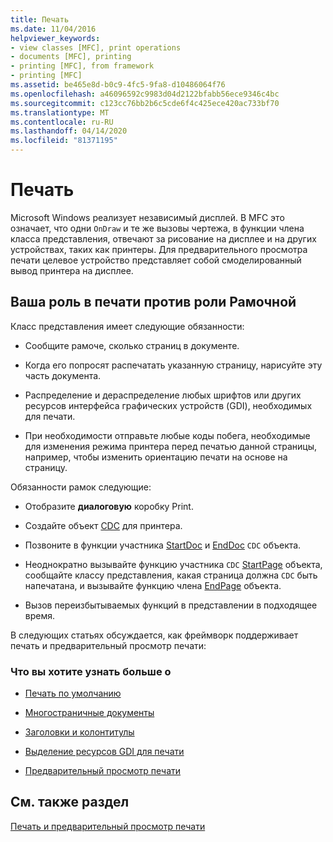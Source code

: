 ```yaml
---
title: Печать
ms.date: 11/04/2016
helpviewer_keywords:
- view classes [MFC], print operations
- documents [MFC], printing
- printing [MFC], from framework
- printing [MFC]
ms.assetid: be465e8d-b0c9-4fc5-9fa8-d10486064f76
ms.openlocfilehash: a46096592c9983d04d2122bfabb56ece9346c4bc
ms.sourcegitcommit: c123cc76bb2b6c5cde6f4c425ece420ac733bf70
ms.translationtype: MT
ms.contentlocale: ru-RU
ms.lasthandoff: 04/14/2020
ms.locfileid: "81371195"
---
```

# <a name="printing"></a>Печать

Microsoft Windows реализует независимый дисплей. В MFC это означает, что одни `OnDraw` и те же вызовы чертежа, в функции члена класса представления, отвечают за рисование на дисплее и на других устройствах, таких как принтеры. Для предварительного просмотра печати целевое устройство представляет собой смоделированный вывод принтера на дисплее.

## <a name="your-role-in-printing-vs-the-frameworks-role"></a><a name="_core_your_role_in_printing_vs.._the_framework.92.s_role"></a>Ваша роль в печати против роли Рамочной

Класс представления имеет следующие обязанности:

- Сообщите рамоче, сколько страниц в документе.

- Когда его попросят распечатать указанную страницу, нарисуйте эту часть документа.

- Распределение и дераспределение любых шрифтов или других ресурсов интерфейса графических устройств (GDI), необходимых для печати.

- При необходимости отправьте любые коды побега, необходимые для изменения режима принтера перед печатью данной страницы, например, чтобы изменить ориентацию печати на основе на страницу.

Обязанности рамок следующие:

- Отобразите **диалоговую** коробку Print.

- Создайте объект [CDC](../mfc/reference/cdc-class.md) для принтера.

- Позвоните в функции участника [StartDoc](../mfc/reference/cdc-class.md#startdoc) и [EndDoc](../mfc/reference/cdc-class.md#enddoc) `CDC` объекта.

- Неоднократно вызывайте функцию участника `CDC` [StartPage](../mfc/reference/cdc-class.md#startpage) объекта, сообщайте классу представления, какая страница должна `CDC` быть напечатана, и вызывайте функцию члена [EndPage](../mfc/reference/cdc-class.md#endpage) объекта.

- Вызов переизбытываемых функций в представлении в подходящее время.

В следующих статьях обсуждается, как фреймворк поддерживает печать и предварительный просмотр печати:

### <a name="what-do-you-want-to-know-more-about"></a>Что вы хотите узнать больше о

- [Печать по умолчанию](../mfc/how-default-printing-is-done.md)

- [Многостраничные документы](../mfc/multipage-documents.md)

- [Заголовки и колонтитулы](../mfc/headers-and-footers.md)

- [Выделение ресурсов GDI для печати](../mfc/allocating-gdi-resources.md)

- [Предварительный просмотр печати](../mfc/print-preview-architecture.md)

## <a name="see-also"></a>См. также раздел

[Печать и предварительный просмотр печати](../mfc/printing-and-print-preview.md)
